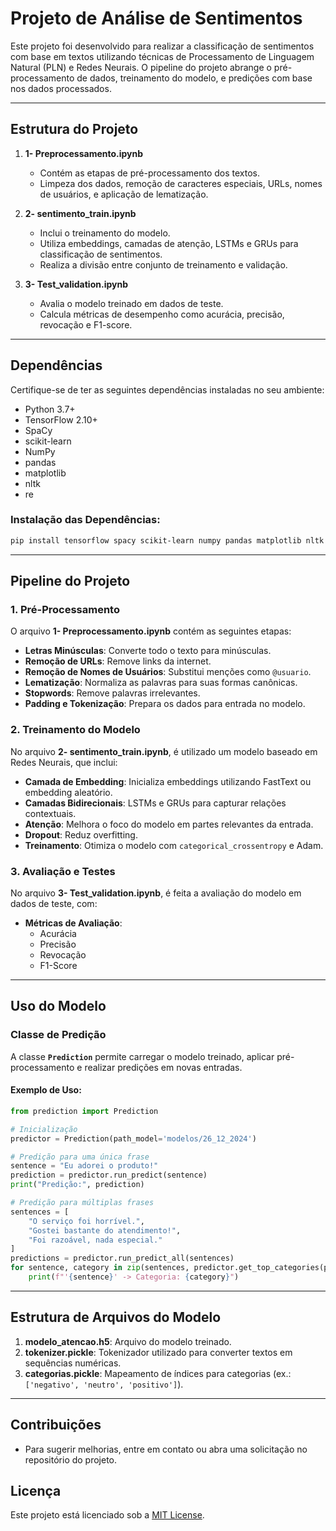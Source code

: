 # Projeto de Análise de Sentimentos

Este projeto foi desenvolvido para realizar a classificação de sentimentos com base em textos utilizando técnicas de Processamento de Linguagem Natural (PLN) e Redes Neurais. O pipeline do projeto abrange o pré-processamento de dados, treinamento do modelo, e predições com base nos dados processados.

---

## **Estrutura do Projeto**

1. **1- Preprocessamento.ipynb**
   - Contém as etapas de pré-processamento dos textos.
   - Limpeza dos dados, remoção de caracteres especiais, URLs, nomes de usuários, e aplicação de lematização.

2. **2- sentimento_train.ipynb**
   - Inclui o treinamento do modelo.
   - Utiliza embeddings, camadas de atenção, LSTMs e GRUs para classificação de sentimentos.
   - Realiza a divisão entre conjunto de treinamento e validação.

3. **3- Test_validation.ipynb**
   - Avalia o modelo treinado em dados de teste.
   - Calcula métricas de desempenho como acurácia, precisão, revocação e F1-score.

---

## **Dependências**
Certifique-se de ter as seguintes dependências instaladas no seu ambiente:

- Python 3.7+
- TensorFlow 2.10+
- SpaCy
- scikit-learn
- NumPy
- pandas
- matplotlib
- nltk
- re

### Instalação das Dependências:
```bash
pip install tensorflow spacy scikit-learn numpy pandas matplotlib nltk
```

---

## **Pipeline do Projeto**

### 1. Pré-Processamento

O arquivo **1- Preprocessamento.ipynb** contém as seguintes etapas:

- **Letras Minúsculas**: Converte todo o texto para minúsculas.
- **Remoção de URLs**: Remove links da internet.
- **Remoção de Nomes de Usuários**: Substitui menções como `@usuario`.
- **Lematização**: Normaliza as palavras para suas formas canônicas.
- **Stopwords**: Remove palavras irrelevantes.
- **Padding e Tokenização**: Prepara os dados para entrada no modelo.

### 2. Treinamento do Modelo

No arquivo **2- sentimento_train.ipynb**, é utilizado um modelo baseado em Redes Neurais, que inclui:

- **Camada de Embedding**: Inicializa embeddings utilizando FastText ou embedding aleatório.
- **Camadas Bidirecionais**: LSTMs e GRUs para capturar relações contextuais.
- **Atenção**: Melhora o foco do modelo em partes relevantes da entrada.
- **Dropout**: Reduz overfitting.
- **Treinamento**: Otimiza o modelo com `categorical_crossentropy` e Adam.

### 3. Avaliação e Testes

No arquivo **3- Test_validation.ipynb**, é feita a avaliação do modelo em dados de teste, com:

- **Métricas de Avaliação**:
  - Acurácia
  - Precisão
  - Revocação
  - F1-Score

---

## **Uso do Modelo**

### Classe de Predição
A classe **`Prediction`** permite carregar o modelo treinado, aplicar pré-processamento e realizar predições em novas entradas.

#### Exemplo de Uso:

```python
from prediction import Prediction

# Inicialização
predictor = Prediction(path_model='modelos/26_12_2024')

# Predição para uma única frase
sentence = "Eu adorei o produto!"
prediction = predictor.run_predict(sentence)
print("Predição:", prediction)

# Predição para múltiplas frases
sentences = [
    "O serviço foi horrível.",
    "Gostei bastante do atendimento!",
    "Foi razoável, nada especial."
]
predictions = predictor.run_predict_all(sentences)
for sentence, category in zip(sentences, predictor.get_top_categories(predictions)):
    print(f"'{sentence}' -> Categoria: {category}")
```

---

## **Estrutura de Arquivos do Modelo**

1. **modelo_atencao.h5**: Arquivo do modelo treinado.
2. **tokenizer.pickle**: Tokenizador utilizado para converter textos em sequências numéricas.
3. **categorias.pickle**: Mapeamento de índices para categorias (ex.: `['negativo', 'neutro', 'positivo']`).

---

## **Contribuições**
- Para sugerir melhorias, entre em contato ou abra uma solicitação no repositório do projeto.

## **Licença**
Este projeto está licenciado sob a [MIT License](https://opensource.org/licenses/MIT).

